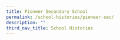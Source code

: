```yaml
---
title: Pioneer Secondary School
permalink: /school-histories/pioneer-sec/
description: ""
third_nav_title: School Histories
---
```

